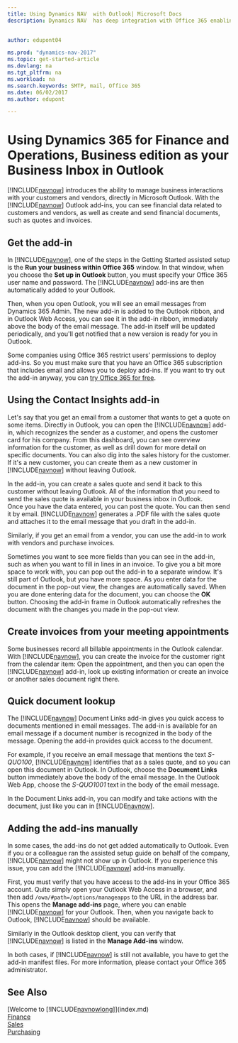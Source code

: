 ```yaml
---
title: Using Dynamics NAV  with Outlook| Microsoft Docs
description: Dynamics NAV  has deep integration with Office 365 enabling you to manage all your business interactions and mail with customers and vendors directly in Outlook.

 
author: edupont04

ms.prod: "dynamics-nav-2017"
ms.topic: get-started-article
ms.devlang: na
ms.tgt_pltfrm: na
ms.workload: na
ms.search.keywords: SMTP, mail, Office 365
ms.date: 06/02/2017
ms.author: edupont

---
```

# Using Dynamics 365 for Finance and Operations, Business edition as your Business Inbox in Outlook
[!INCLUDE[navnow](includes/navnow_md.md)] introduces the ability to manage business interactions with your customers and vendors, directly in Microsoft Outlook. With the [!INCLUDE[navnow](includes/navnow_md.md)] Outlook add-ins, you can see financial data related to customers and vendors, as well as create and send financial documents, such as quotes and invoices.  

## Get the add-in
In [!INCLUDE[navnow](includes/navnow_md.md)], one of the steps in the Getting Started assisted setup is the **Run your business within Office 365** window. In that window, when you choose the **Set up in Outlook** button, you must specify your Office 365 user name and password. The [!INCLUDE[navnow](includes/navnow_md.md)] add-ins are then automatically added to your Outlook.  

Then, when you open Outlook, you will see an email messages from Dynamics 365 Admin. The new add-in is added to the Outlook ribbon, and in Outlook Web Access, you can see it in the add-in ribbon, immediately above the body of the email message. The add-in itself will be updated periodically, and you'll get notified that a new version is ready for you in Outlook.  

Some companies using Office 365 restrict users’ permissions to deploy add-ins. So you must make sure that you have an Office 365 subscription that includes email and allows you to deploy add-ins. If you want to try out the add-in anyway, you can [try Office 365 for free](https://products.office.com/try).  

## Using the Contact Insights add-in
Let's say that you get an email from a customer that wants to get a quote on some items. Directly in Outlook, you can open the [!INCLUDE[navnow](includes/navnow_md.md)] add-in, which recognizes the sender as a customer, and opens the customer card for his company. From this dashboard, you can see overview information for the customer, as well as drill down for more detail on specific documents. You can also dig into the sales history for the customer. If it's a new customer, you can create them as a new customer in [!INCLUDE[navnow](includes/navnow_md.md)] without leaving Outlook.  

In the add-in, you can create a sales quote and send it back to this customer without leaving Outlook. All of the information that you need to send the sales quote is available in your business inbox in Outlook.  
Once you have the data entered, you can post the quote. You can then send it by email. [!INCLUDE[navnow](includes/navnow_md.md)] generates a .PDF file with the sales quote and attaches it to the email message that you draft in the add-in.  

Similarly, if you get an email from a vendor, you can use the add-in to work with vendors and purchase invoices.  

Sometimes you want to see more fields than you can see in the add-in, such as when you want to fill in lines in an invoice. To give you a bit more space to work with, you can pop out the add-in to a separate window. It's still part of Outlook, but you have more space. As you enter data for the document in the pop-out view, the changes are automatically saved. When you are done entering data for the document, you can choose the **OK** button. Choosing the add-in frame in Outlook automatically refreshes the document with the changes you made in the pop-out view.  

## Create invoices from your meeting appointments
Some businesses record all billable appointments in the Outlook calendar. With [!INCLUDE[navnow](includes/navnow_md.md)], you can create the invoice for the customer right from the calendar item: Open the appointment, and then you can open the [!INCLUDE[navnow](includes/navnow_md.md)] add-in, look up existing information or create an invoice or another sales document right there.  

## Quick document lookup
The [!INCLUDE[navnow](includes/navnow_md.md)] Document Links add-in gives you quick access to documents mentioned in email messages. The add-in is available for an email message if a document number is recognized in the body of the message. Opening the add-in provides quick access to the document.  

For example, if you receive an email message that mentions the text *S-QUO100*, [!INCLUDE[navnow](includes/navnow_md.md)] identifies that as a sales quote, and so you can open this document in Outlook. In Outlook, choose the **Document Links** button immediately above the body of the email message. In the Outlook Web App, choose the *S-QUO1001* text in the body of the email message.  

In the Document Links add-in, you can modify and take actions with the document, just like you can in [!INCLUDE[navnow](includes/navnow_md.md)].

## Adding the add-ins manually
In some cases, the add-ins do not get added automatically to Outlook. Even if you or a colleague ran the assisted setup guide on behalf of the company, [!INCLUDE[navnow](includes/navnow_md.md)] might not show up in Outlook. If you experience this issue, you can add the [!INCLUDE[navnow](includes/navnow_md.md)] add-ins manually.  

First, you must verify that you have access to the add-ins in your Office 365 account. Quite simply open your Outlook Web Access in a browser, and then add `/owa/#path=/options/manageapps` to the URL in the address bar. This opens the **Manage add-ins** page, where you can enable [!INCLUDE[navnow](includes/navnow_md.md)] for your Outlook. Then, when you navigate back to Outlook, [!INCLUDE[navnow](includes/navnow_md.md)] should be available.  

Similarly in the Outlook desktop client, you can verify that [!INCLUDE[navnow](includes/navnow_md.md)] is listed in the **Manage Add-ins** window.  

In both cases, if [!INCLUDE[navnow](includes/navnow_md.md)] is still not available, you have to get the add-in manifest files. For more information, please contact your Office 365 administrator.

## See Also
[Welcome to [!INCLUDE[navnowlong](includes/navnowlong_md.md)]](index.md)  
[Finance](finance.md)  
[Sales](sales-manage-sales.md)  
[Purchasing](purchasing-manage-purchasing.md)  
